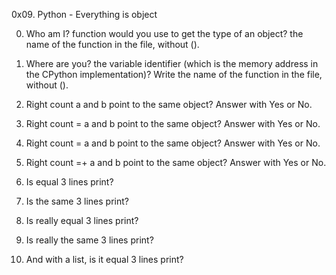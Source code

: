 0x09. Python - Everything is object

0. Who am I?
function would you use to get the type of an object?
the name of the function in the file, without ().

1. Where are you?
the variable identifier (which is the memory address in the CPython implementation)?
Write the name of the function in the file, without ().

2. Right count
a and b point to the same object? Answer with Yes or No.

3. Right count =
a and b point to the same object? Answer with Yes or No.

4. Right count =
a and b point to the same object? Answer with Yes or No.

5. Right count =+
a and b point to the same object? Answer with Yes or No.

6. Is equal
3 lines print?

7. Is the same
 3 lines print?

8. Is really equal
3 lines print?

9. Is really the same
3 lines print?

10. And with a list, is it equal
3 lines print?
